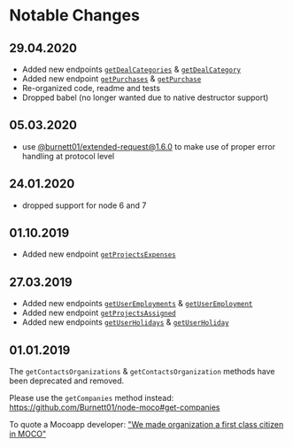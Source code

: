 # Notable Changes

## 29.04.2020

+ Added new endpoints [``getDealCategories``](https://github.com/hundertzehn/mocoapp-api-docs/pull/69) & [``getDealCategory``](https://github.com/hundertzehn/mocoapp-api-docs/pull/69)
+ Added new endpoint [``getPurchases``](https://github.com/hundertzehn/mocoapp-api-docs/pull/76) & [``getPurchase``](https://github.com/hundertzehn/mocoapp-api-docs/pull/76)
+ Re-organized code, readme and tests
+ Dropped babel (no longer wanted due to native destructor support)

## 05.03.2020

+ use [@burnett01/extended-request@1.6.0](https://github.com/Burnett01/extended-request/issues/2) to make use of proper error handling at protocol level

## 24.01.2020

+ dropped support for node 6 and 7

## 01.10.2019

+ Added new endpoint [``getProjectsExpenses``](https://github.com/hundertzehn/mocoapp-api-docs/pull/42)

## 27.03.2019

+ Added new endpoints [``getUserEmployments``](https://github.com/hundertzehn/mocoapp-api-docs/pull/10) & [``getUserEmployment``](https://github.com/hundertzehn/mocoapp-api-docs/pull/10)
+ Added new endpoint [``getProjectsAssigned``](https://github.com/hundertzehn/mocoapp-api-docs/pull/19)
+ Added new endpoints [``getUserHolidays``](https://github.com/hundertzehn/mocoapp-api-docs/pull/26) & [``getUserHoliday``](https://github.com/hundertzehn/mocoapp-api-docs/pull/26)

## 01.01.2019

The ``getContactsOrganizations`` & ``getContactsOrganization`` methods have been deprecated and removed.

Please use the ``getCompanies`` method instead: https://github.com/Burnett01/node-moco#get-companies

To quote a Mocoapp developer: ["We made organization a first class citizen in MOCO"](https://github.com/hundertzehn/mocoapp-api-docs/issues/8)

